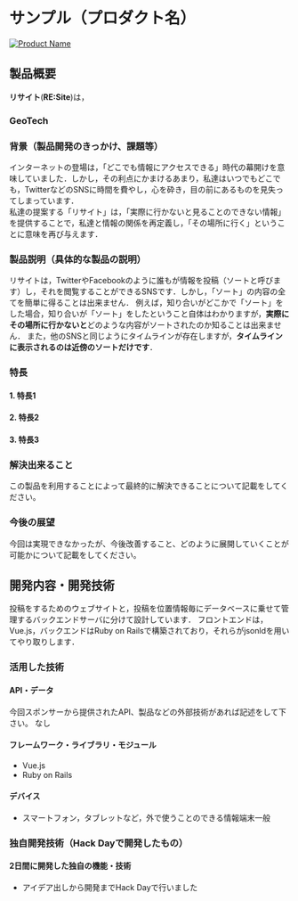 # サンプル（プロダクト名）

[![Product Name](image.png)](https://www.youtube.com/watch?v=G5rULR53uMk)

## 製品概要

**リサイト**(**RE:Site**)は，

### GeoTech



### 背景（製品開発のきっかけ、課題等）
インターネットの登場は，「どこでも情報にアクセスできる」時代の幕開けを意味していました．しかし，その利点にかまけるあまり，私達はいつでもどこでも，TwitterなどのSNSに時間を費やし，心を砕き，目の前にあるものを見失ってしまっています．  
私達の提案する「リサイト」は，「実際に行かないと見ることのできない情報」を提供することで，私達と情報の関係を再定義し，「その場所に行く」ということに意味を再び与えます．


### 製品説明（具体的な製品の説明）
リサイトは，TwitterやFacebookのように誰もが情報を投稿（ソートと呼びます）し，それを閲覧することができるSNSです．しかし，「ソート」の内容の全てを簡単に得ることは出来ません．
例えば，知り合いがどこかで「ソート」をした場合，知り合いが「ソート」をしたということ自体はわかりますが，**実際にその場所に行かないと**どのような内容がソートされたのか知ることは出来ません．
また，他のSNSと同じようにタイムラインが存在しますが，**タイムラインに表示されるのは近傍のソートだけです**．


### 特長

#### 1. 特長1

#### 2. 特長2

#### 3. 特長3

### 解決出来ること
この製品を利用することによって最終的に解決できることについて記載をしてください。

### 今後の展望
今回は実現できなかったが、今後改善すること、どのように展開していくことが可能かについて記載をしてください。


## 開発内容・開発技術
投稿をするためのウェブサイトと，投稿を位置情報毎にデータベースに乗せて管理するバックエンドサーバに分けて設計しています．
フロントエンドは，Vue.js，バックエンドはRuby on Railsで構築されており，それらがjsonldを用いてやり取りします．

### 活用した技術
#### API・データ
今回スポンサーから提供されたAPI、製品などの外部技術があれば記述をして下さい。
なし

#### フレームワーク・ライブラリ・モジュール
* Vue.js
* Ruby on Rails

#### デバイス
* スマートフォン，タブレットなど，外で使うことのできる情報端末一般


### 独自開発技術（Hack Dayで開発したもの）
#### 2日間に開発した独自の機能・技術
* アイデア出しから開発までHack Dayで行いました
